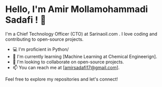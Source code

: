 # Hello, I'm Amir Mollamohammadi Sadafi ! 👋

I'm a Chief Technology Officer (CTO) at Sarinaoil.com . I love coding and contributing to open-source projects.

- 💻 I'm proficient in Python/
- 🌱 I'm currently learning [Machine Learning at Chemical Engineerign].
- 👯 I'm looking to collaborate on open-source projects.
- 📫 You can reach me at [amirsadafi17@gmail.com].

Feel free to explore my repositories and let's connect!

